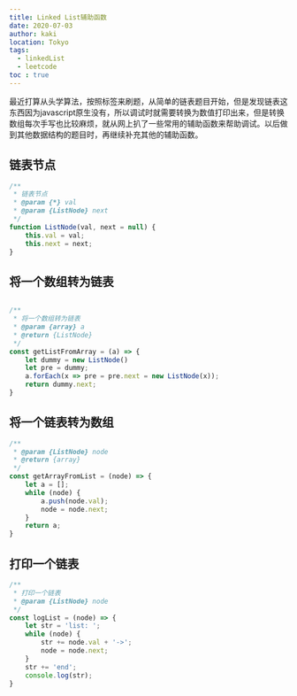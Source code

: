 ```yaml
---
title: Linked List辅助函数
date: 2020-07-03
author: kaki
location: Tokyo  
tags: 
  - linkedList
  - leetcode
toc : true
---
```


最近打算从头学算法，按照标签来刷题，从简单的链表题目开始，但是发现链表这东西因为javascript原生没有，所以调试时就需要转换为数值打印出来，但是转换数组每次手写也比较麻烦，就从网上扒了一些常用的辅助函数来帮助调试。以后做到其他数据结构的题目时，再继续补充其他的辅助函数。

## 链表节点

```js
/**
 * 链表节点
 * @param {*} val
 * @param {ListNode} next
 */
function ListNode(val, next = null) {
    this.val = val;
    this.next = next;
}

```

## 将一个数组转为链表

```js

/**
 * 将一个数组转为链表
 * @param {array} a
 * @return {ListNode}
 */
const getListFromArray = (a) => {
    let dummy = new ListNode()
    let pre = dummy;
    a.forEach(x => pre = pre.next = new ListNode(x));
    return dummy.next;
}

```

## 将一个链表转为数组

``` js
/**
 * @param {ListNode} node
 * @return {array}
 */
const getArrayFromList = (node) => {
    let a = [];
    while (node) {
        a.push(node.val);
        node = node.next;
    }
    return a;
}
```

## 打印一个链表

```js
/**
 * 打印一个链表
 * @param {ListNode} node 
 */
const logList = (node) => {
    let str = 'list: ';
    while (node) {
        str += node.val + '->';
        node = node.next;
    }
    str += 'end';
    console.log(str);
}

```

